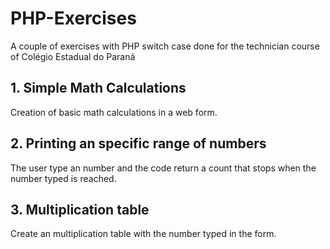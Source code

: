 # PHP-Exercises
A couple of exercises with PHP switch case done for the technician course of Colégio Estadual do Paraná

## 1. Simple Math Calculations
Creation of basic math calculations in a web form.

## 2. Printing an specific range of numbers
The user type an number and the code return a count that stops when the number typed is reached.

## 3. Multiplication table
Create an multiplication table with the number typed in the form.
